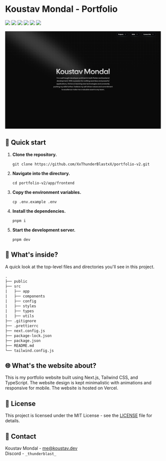 # Koustav Mondal - Portfolio

![](https://img.shields.io/badge/Next.js-000000.svg?style=for-the-badge&logo=nextdotjs&logoColor=white)
![](https://img.shields.io/badge/Tailwind%20CSS-06B6D4.svg?style=for-the-badge&logo=Tailwind-CSS&logoColor=white)
![](https://img.shields.io/badge/TypeScript-3178C6.svg?style=for-the-badge&logo=TypeScript&logoColor=white)
![](https://img.shields.io/badge/Vercel-000000.svg?style=for-the-badge&logo=Vercel&logoColor=white)
![](https://img.shields.io/badge/pnpm-F69220.svg?style=for-the-badge&logo=pnpm&logoColor=white)
![](https://img.shields.io/badge/Framer-0055FF.svg?style=for-the-badge&logo=Framer&logoColor=white)
<br></br>
<a href="https://koustav.dev">
    <img src="./public/images/banner.png" alt="portfolio-banner">
</a>

## 🚀 Quick start

1. **Clone the repository.**

   ```shell
   git clone https://github.com/XxThunderBlastxX/portfolio-v2.git
   ```

2. **Navigate into the directory.**

   ```shell
   cd portfolio-v2/app/frontend
   ```

3. **Copy the environment variables.**

   ```shell
   cp .env.example .env
   ```

4. **Install the dependencies.**

   ```shell
   pnpm i
   ```

5. **Start the development server.**

   ```shell
   pnpm dev
   ```

## 🧐 What's inside?

A quick look at the top-level files and directories you'll see in this project.

    .
    ├── public
    ├── src
    |   ├── app
    |   ├── components
    |   ├── config
    |   ├── styles
    |   ├── types
    |   ├── utils
    ├── .gitignore
    ├── .prettierrc
    ├── next.config.js
    ├── package-lock.json
    ├── package.json
    ├── README.md
    └── tailwind.config.js

## 🌐 What's the website about?

This is my portfolio website built using Next.js, Tailwind CSS, and TypeScript. The website design is kept minimalistic
with animations and responsive for mobile. The website is hosted on Vercel.

## 📝 License

This project is licensed under the MIT License - see the [LICENSE](LICENSE) file for details.

## 📧 Contact

Koustav Mondal -
[me@koustav.dev](mailto:me@koustav.dev)<br>
Discord - `_thunderblast_`


